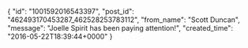  {
   "id": "1001592016543397",
   "post_id": "462493170453287_462528253783112",
   "from_name": "Scott Duncan",
   "message": "Joelle Spirit has been paying attention!",
   "created_time": "2016-05-22T18:39:44+0000"
 }
